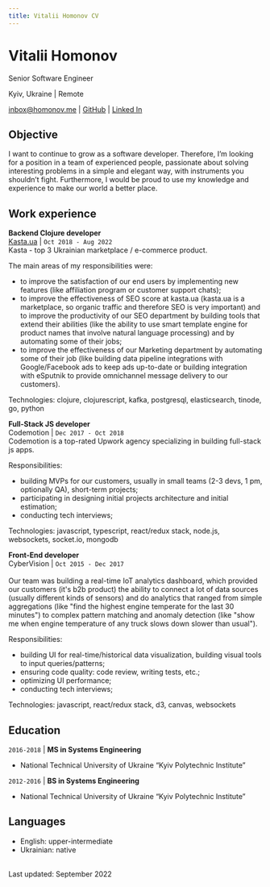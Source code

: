 ```yaml
---
title: Vitalii Homonov CV
---
```


# Vitalii Homonov
Senior Software Engineer

Kyiv, Ukraine | Remote

<a href="mailto:inbox@homonov.me">inbox@homonov.me</a>
| <a href="https://github.com/lavgl"><i class="fab fa-github"></i>GitHub</a>
| <a href="https://www.linkedin.com/in/vhomonov/">Linked In</a>


## Objective
I want to continue to grow as a software developer. Therefore, I’m looking for a position in a team of experienced people, passionate about solving interesting problems in a simple and elegant way, with instruments you shouldn’t fight. Furthermore, I would be proud to use my knowledge and experience to make our world a better place.


## Work experience

__Backend Clojure developer__  
<a href="https://kasta.ua/uk/">Kasta.ua</a> | `Oct 2018 - Aug 2022`  
Kasta - top 3 Ukrainian marketplace / e-commerce product.

The main areas of my responsibilities were:   
- to improve the satisfaction of our end users by implementing new features (like affiliation program or customer support chats);  
- to improve the effectiveness of SEO score at kasta.ua (kasta.ua is a marketplace, so organic traffic and therefore SEO is very important) and to improve the productivity of our SEO department by building tools that extend their abilities (like the ability to use smart template engine for product names that involve natural language processing) and by automating some of their jobs;  
- to improve the effectiveness of our Marketing department by automating some of their job (like building data pipeline integrations with Google/Facebook ads to keep ads up-to-date or building integration with eSputnik to provide omnichannel message delivery to our customers).

Technologies: clojure, clojurescript, kafka, postgresql, elasticsearch, tinode, go, python


__Full-Stack JS developer__   
Codemotion | `Dec 2017 - Oct 2018`  
Codemotion is a top-rated Upwork agency specializing in building full-stack js apps.

Responsibilities:  
- building MVPs for our customers, usually in small teams (2-3 devs, 1 pm, optionally QA), short-term projects;  
- participating in designing initial projects architecture and initial estimation;  
- conducting tech interviews;  

Technologies: javascript, typescript, react/redux stack, node.js, websockets, socket.io, mongodb


__Front-End developer__  
CyberVision | `Oct 2015 - Dec 2017`  
<br>
Our team was building a real-time IoT analytics dashboard, which provided our customers (it's b2b product) the ability to connect a lot of data sources (usually different kinds of sensors) and do analytics that ranged from simple aggregations (like "find the highest engine temperate for the last 30 minutes") to complex pattern matching and anomaly detection (like "show me when engine temperature of any truck slows down slower than usual"). 

Responsibilities:  
- building UI for real-time/historical data visualization, building visual tools to input queries/patterns;  
- ensuring code quality: code review, writing tests, etc.;  
- optimizing UI performance;  
- conducting tech interviews;  

Technologies: javascript, react/redux stack, d3, canvas, websockets

## Education

`2016-2018` | __MS in Systems Engineering__
- National Technical University of Ukraine “Kyiv Polytechnic Institute”

`2012-2016` | __BS in Systems Engineering__
- National Technical University of Ukraine “Kyiv Polytechnic Institute”

## Languages
- English: upper-intermediate
- Ukrainian: native



<br>
Last updated: September 2022
